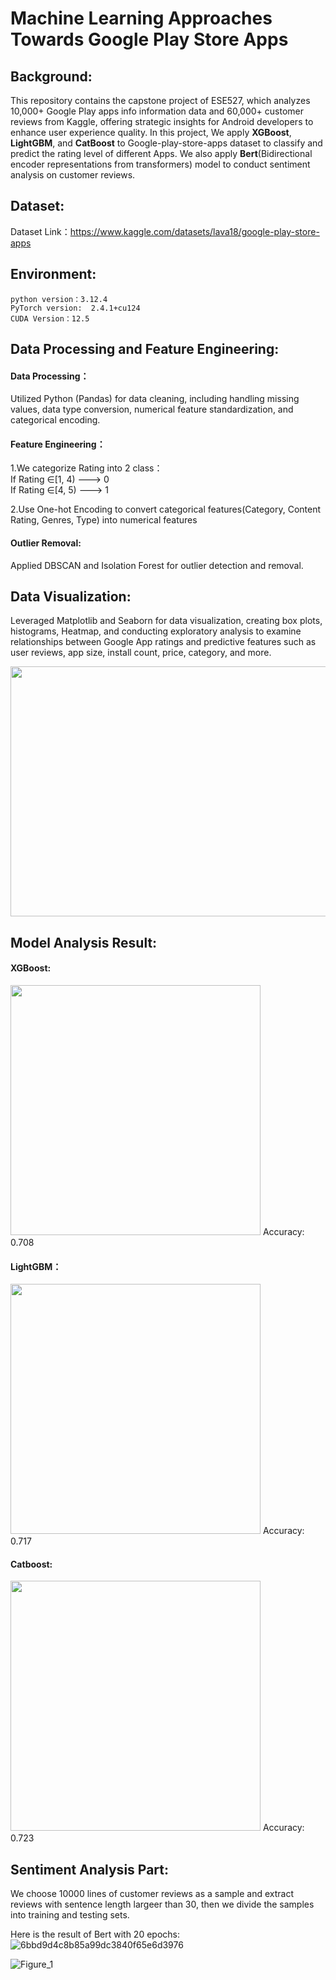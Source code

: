 #  Machine Learning Approaches Towards Google Play Store Apps

## Background:
This repository contains the capstone project of ESE527, which analyzes 10,000+ Google Play apps info information data and 60,000+ customer reviews from Kaggle, offering strategic insights for Android developers to enhance user experience quality. In this project, We apply **XGBoost**, **LightGBM**, and **CatBoost** to Google-play-store-apps dataset to classify and predict the rating level of different Apps. We also apply **Bert**(Bidirectional encoder representations from transformers) model to conduct sentiment analysis on customer reviews.  

## Dataset:
Dataset Link：https://www.kaggle.com/datasets/lava18/google-play-store-apps

## Environment:
```python version：3.12.4```  
```PyTorch version:  2.4.1+cu124```  
```CUDA Version：12.5```

## Data Processing and Feature Engineering: 

#### Data Processing：  
Utilized Python (Pandas) for data cleaning, including handling missing values, data type conversion, numerical feature standardization, and categorical encoding.  

#### Feature Engineering：  

1.We categorize Rating into 2 class：  
If Rating $\in$[1, 4)   ---> 0  
If Rating $\in$[4, 5)   ---> 1  

2.Use One-hot Encoding to convert categorical features(Category, Content Rating, Genres, Type) into numerical features  

#### Outlier Removal:   
Applied DBSCAN and Isolation Forest for outlier detection and removal.


## Data Visualization: 
Leveraged Matplotlib and Seaborn for data visualization, creating box plots, histograms, Heatmap, and conducting exploratory analysis to examine relationships between Google App ratings and predictive features such as user reviews, app size, install count, price, category, and more.

<img src=https://github.com/user-attachments/assets/e3c7c857-cf4b-4b5b-952f-5769f177ccc7 height="400px" width="800px"/>

## Model Analysis Result:
#### XGBoost:  
<img src = https://github.com/user-attachments/assets/142520af-f8ef-4960-82c7-5ae0fa1ad377  height="400px" width="400px"/>  
Accuracy: 0.708  

#### LightGBM：   
<img src = https://github.com/user-attachments/assets/9d8393c1-285f-4ee3-8655-3142261db842  height="400px" width="400px"/>  
Accuracy: 0.717

#### Catboost:   
<img src = https://github.com/user-attachments/assets/fbeaa8a9-cdf1-4053-ac8f-8c0be37cd11e  height="400px" width="400px"/>  
Accuracy: 0.723

## Sentiment Analysis Part:   

We choose 10000 lines of customer reviews as a sample and extract reviews with sentence length largeer than 30, then we divide the samples into training and testing sets.  

Here is the result of Bert with 20 epochs:
![6bbd9d4c8b85a99dc3840f65e6d3976](https://github.com/user-attachments/assets/a14fd662-0664-47d4-86b0-fd9e18959af0)


![Figure_1](https://github.com/user-attachments/assets/7a6397d9-7912-4718-a4c7-e9aaaf253d70)



